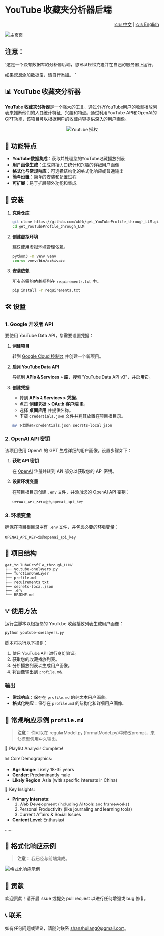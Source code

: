 # YouTube 收藏夹分析器后端

<p align="right">
    <a href="README-zh.md">🇨🇳 中文</a> | <a href="README.md">🇬🇧 English</a>
</p>


![主页面](./images/mainHome.png)

## 注意：

`这是一个没有数据库的分析器后端，您可以轻松克隆并在自己的服务器上运行。

如果您想添加数据库，请自行添加。
`

## 📊 YouTube 收藏夹分析器

**YouTube 收藏夹分析器**是一个强大的工具，通过分析YouTube用户的收藏播放列表来推断他们的人口统计特征、兴趣和特点。通过利用YouTube API和OpenAI的GPT功能，该项目可以根据用户的收藏内容提供深入的用户画像。

<p align="center">
    <img src="./images/youtubeAuthorization.png" alt="Youtube 授权">
</p>

## 🚀 功能特点

- **YouTube数据集成**：获取并处理您的YouTube收藏播放列表
- **用户画像生成**：生成包括人口统计和兴趣的详细用户画像
- **格式化与常规响应**：可选择结构化的格式化响应或普通输出
- **简单设置**：简单的安装和配置过程
- **可扩展**：易于扩展额外功能和集成

## 🔧 安装

1. **克隆仓库**

   ```bash
   git clone https://github.com/xbhk/get_YouTubeProfile_through_LLM.git
   cd get_YouTubeProfile_through_LLM
   ```

2. **创建虚拟环境**

   建议使用虚拟环境管理依赖。

   ```bash
   python3 -m venv venv
   source venv/bin/activate
   ```

3. **安装依赖**

   所有必需的依赖都列在 `requirements.txt` 中。

   ```bash
   pip install -r requirements.txt
   ```

## 🛠️ 设置

### 1. Google 开发者 API

要使用 YouTube Data API，您需要设置凭据：

1. **创建项目**

   转到 [Google Cloud 控制台](https://console.cloud.google.com/) 并创建一个新项目。

2. **启用 YouTube Data API**

   导航到 **APIs & Services > 库**，搜索"YouTube Data API v3"，并启用它。

3. **创建凭据**

   - 转到 **APIs & Services > 凭据**。
   - 点击 **创建凭据 > OAuth 客户端 ID**。
   - 选择 **桌面应用** 并提供名称。
   - 下载 `credentials.json` 文件并将其放置在项目根目录。

   ```bash
   mv 下载路径/credentials.json secrets-local.json
   ```

### 2. OpenAI API 密钥

该项目使用 OpenAI 的 GPT 生成详细的用户画像。设置步骤如下：

1. **获取 API 密钥**

   在 [OpenAI](https://platform.openai.com/) 注册并转到 API 部分以获取您的 API 密钥。

2. **设置环境变量**

   在项目根目录创建 `.env` 文件，并添加您的 OpenAI API 密钥：

   ```env
   OPENAI_API_KEY=您的openai_api_key
   ```

### 3. 环境变量

确保在项目根目录中有 `.env` 文件，并包含必要的环境变量：

```env
OPENAI_API_KEY=您的openai_api_key
```

## 📁 项目结构

```
get_YouTubeProfile_through_LLM/
├── youtube-onelayers.py
├── functionOneLayer
├── profile.md
├── requirements.txt
├── secrets-local.json
├── .env
└── README.md
```

## 💡 使用方法

运行主脚本以根据您的 YouTube 收藏播放列表生成用户画像：

```bash
python youtube-onelayers.py
```

脚本将执行以下操作：

1. 使用 YouTube API 进行身份验证。
2. 获取您的收藏播放列表。
3. 分析播放列表以生成用户画像。
4. 将画像输出到 `profile.md`。

### 输出

- **常规响应**：保存在 `profile.md` 的纯文本用户画像。
- **格式化响应**：保存在 `profile.md` 的结构化和详细用户画像。

## 📄 常规响应示例 `profile.md`

> **注意：** 你可以在 regularModel.py (formatModel.py)中修改prompt，来让模型使用中文输出。


🤯 Playlist Analysis Complete!

📊 Core Demographics:
- **Age Range**: Likely 18-35 years
- **Gender**: Predominantly male
- **Likely Region**: Asia (with specific interests in China)

🎯 Key Insights:
- **Primary Interests**: 
  1. Web Development (including AI tools and frameworks)
  2. Personal Productivity (like journaling and learning tools)
  3. Current Affairs & Social Issues
- **Content Level**: Enthusiast 

......


## 📄 格式化响应示例

> **注意：** 我已经与前端集成。

![格式化响应示例](./images/formattedResponse.png)

## 🤝 贡献

欢迎贡献！请开启 issue 或提交 pull request 以进行任何增强或 bug 修复。

## 📞 联系

如有任何问题或建议，请随时联系 [shanshuilang0@gmail.com](mailto:shanshuilang0@gmail.com)。